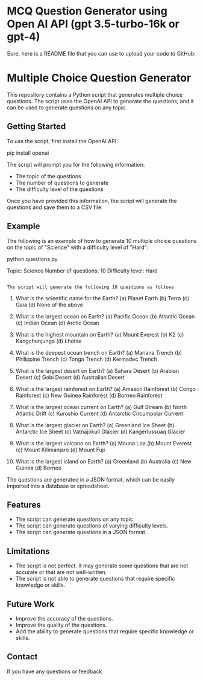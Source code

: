 # MCQ Question Generator using Open AI API (gpt 3.5-turbo-16k or gpt-4)

Sure, here is a README file that you can use to upload your code to GitHub:


# Multiple Choice Question Generator

This repository contains a Python script that generates multiple choice questions. The script uses the OpenAI API to generate the questions, and it can be used to generate questions on any topic.

## Getting Started

To use the script, first install the OpenAI API:


pip install openai


The script will prompt you for the following information:

* The topic of the questions
* The number of questions to generate
* The difficulty level of the questions 

Once you have provided this information, the script will generate the questions and save them to a CSV file.

## Example

The following is an example of how to generate 10 multiple choice questions on the topic of "Science" with a difficulty level of "Hard":


python questions.py

Topic: Science
Number of questions: 10
Difficulty level: Hard
```

The script will generate the following 10 questions as follows

```
1. What is the scientific name for the Earth?
(a) Planet Earth
(b) Terra
(c) Gaia
(d) None of the above

2. What is the largest ocean on Earth?
(a) Pacific Ocean
(b) Atlantic Ocean
(c) Indian Ocean
(d) Arctic Ocean

3. What is the highest mountain on Earth?
(a) Mount Everest
(b) K2
(c) Kangchenjunga
(d) Lhotse

4. What is the deepest ocean trench on Earth?
(a) Mariana Trench
(b) Philippine Trench
(c) Tonga Trench
(d) Kermadec Trench

5. What is the largest desert on Earth?
(a) Sahara Desert
(b) Arabian Desert
(c) Gobi Desert
(d) Australian Desert

6. What is the largest rainforest on Earth?
(a) Amazon Rainforest
(b) Congo Rainforest
(c) New Guinea Rainforest
(d) Borneo Rainforest

7. What is the largest ocean current on Earth?
(a) Gulf Stream
(b) North Atlantic Drift
(c) Kuroshio Current
(d) Antarctic Circumpolar Current

8. What is the largest glacier on Earth?
(a) Greenland Ice Sheet
(b) Antarctic Ice Sheet
(c) Vatnajökull Glacier
(d) Kangerlussuaq Glacier

9. What is the largest volcano on Earth?
(a) Mauna Loa
(b) Mount Everest
(c) Mount Kilimanjaro
(d) Mount Fuji

10. What is the largest island on Earth?
(a) Greenland
(b) Australia
(c) New Guinea
(d) Borneo


The questions are generated in a JSON format, which can be easily imported into a database or spreadsheet.

## Features

* The script can generate questions on any topic.
* The script can generate questions of varying difficulty levels.
* The script can generate questions in a JSON format.

## Limitations

* The script is not perfect. It may generate some questions that are not accurate or that are not well-written.
* The script is not able to generate questions that require specific knowledge or skills.

## Future Work

* Improve the accuracy of the questions.
* Improve the quality of the questions.
* Add the ability to generate questions that require specific knowledge or skills.

## Contact

If you have any questions or feedback




